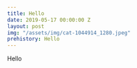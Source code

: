 ```yaml
---
title: Hello
date: 2019-05-17 00:00:00 Z
layout: post
img: "/assets/img/cat-1044914_1280.jpeg"
prehistory: Hello
---
```


Hello